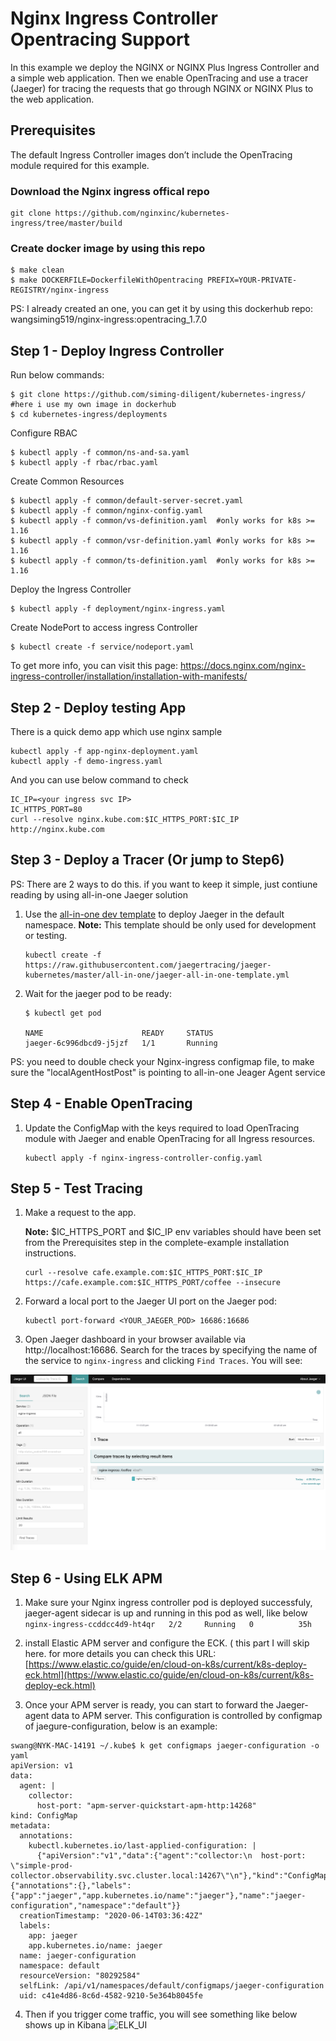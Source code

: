 

# Nginx Ingress Controller Opentracing Support

In this example we deploy the NGINX or NGINX Plus Ingress Controller and a simple web application. Then we enable OpenTracing and use a tracer (Jaeger) for tracing the requests that go through NGINX or NGINX Plus to the web application.

## Prerequisites

The default Ingress Controller images don’t include the OpenTracing module required for this example. 

### Download the Nginx ingress offical repo 
```
git clone https://github.com/nginxinc/kubernetes-ingress/tree/master/build 
```
### Create docker image by using this repo

```
$ make clean
$ make DOCKERFILE=DockerfileWithOpentracing PREFIX=YOUR-PRIVATE-REGISTRY/nginx-ingress
 ```
PS: I already created an one, you can get it by using this dockerhub repo: wangsiming519/nginx-ingress:opentracing_1.7.0


## Step 1 - Deploy Ingress Controller 

Run below commands:
```
$ git clone https://github.com/siming-diligent/kubernetes-ingress/  #here i use my own image in dockerhub
$ cd kubernetes-ingress/deployments
```
Configure RBAC
```
$ kubectl apply -f common/ns-and-sa.yaml
$ kubectl apply -f rbac/rbac.yaml
```

Create Common Resources
```
$ kubectl apply -f common/default-server-secret.yaml
$ kubectl apply -f common/nginx-config.yaml
$ kubectl apply -f common/vs-definition.yaml  #only works for k8s >= 1.16 
$ kubectl apply -f common/vsr-definition.yaml #only works for k8s >= 1.16 
$ kubectl apply -f common/ts-definition.yaml  #only works for k8s >= 1.16 
```

Deploy the Ingress Controller
```
$ kubectl apply -f deployment/nginx-ingress.yaml
```

Create NodePort to access ingress Controller
```
$ kubectl create -f service/nodeport.yaml
```



To get more info, you can visit this page: https://docs.nginx.com/nginx-ingress-controller/installation/installation-with-manifests/





## Step 2 - Deploy testing App

There is a quick demo app which use nginx sample

```
kubectl apply -f app-nginx-deployment.yaml
kubectl apply -f demo-ingress.yaml
```

And you can use below command to check
```
IC_IP=<your ingress svc IP>
IC_HTTPS_PORT=80
curl --resolve nginx.kube.com:$IC_HTTPS_PORT:$IC_IP http://nginx.kube.com
```



## Step 3 - Deploy a Tracer (Or jump to Step6) 
PS: There are 2 ways to do this.  if you want to keep it simple, just contiune reading by using all-in-one Jaeger solution

1. Use the [all-in-one dev template](https://github.com/jaegertracing/jaeger-kubernetes#development-setup) to deploy Jaeger in the default namespace. **Note:** This template should be only used for development or testing.
   ```
   kubectl create -f https://raw.githubusercontent.com/jaegertracing/jaeger-kubernetes/master/all-in-one/jaeger-all-in-one-template.yml
   ```

2. Wait for the jaeger pod to be ready:
   ```
   $ kubectl get pod

   NAME                      READY     STATUS   
   jaeger-6c996dbcd9-j5jzf   1/1       Running
   ```

PS:  you need to double check your Nginx-ingress configmap file, to make sure the "localAgentHostPost" is pointing to all-in-one Jeager Agent service  

## Step 4 - Enable OpenTracing
1. Update the ConfigMap with the keys required to load OpenTracing module with Jaeger and enable  OpenTracing for all Ingress resources.
   ```
   kubectl apply -f nginx-ingress-controller-config.yaml
   ```

## Step 5 - Test Tracing
1. Make a request to the app. 
   
   **Note:** $IC_HTTPS_PORT and $IC_IP env variables should have been set from the Prerequisites step in the complete-example installation instructions.
   ```
   curl --resolve cafe.example.com:$IC_HTTPS_PORT:$IC_IP https://cafe.example.com:$IC_HTTPS_PORT/coffee --insecure
   ```
1. Forward a local port to the Jaeger UI port on the Jaeger pod:
   ```
   kubectl port-forward <YOUR_JAEGER_POD> 16686:16686
   ``` 
1. Open Jaeger dashboard in your browser available via http://localhost:16686. Search for the traces by specifying the name of the service to `nginx-ingress` and clicking `Find Traces`. You will see:

![Jaeger UI](./jaeger-ui.png)



## Step 6 - Using ELK APM

1. Make sure your Nginx ingress controller pod is deployed successfuly, jaeger-agent sidecar is up and running in this pod as well, like below 
```nginx-ingress-ccddcc4d9-ht4qr   2/2     Running   0          35h```

2. install Elastic APM server and configure the ECK.  ( this part I will skip here. for more details you can check this URL: [https://www.elastic.co/guide/en/cloud-on-k8s/current/k8s-deploy-eck.html](https://www.elastic.co/guide/en/cloud-on-k8s/current/k8s-deploy-eck.html)
3. Once your APM server is ready, you can start to forward the Jaeger-agent data to APM server. 
    This configuration is controlled by configmap of jaegure-configuration, below is an example:

```
swang@NYK-MAC-14191 ~/.kube$ k get configmaps jaeger-configuration -o yaml
apiVersion: v1
data:
  agent: |
    collector:
      host-port: "apm-server-quickstart-apm-http:14268"
kind: ConfigMap
metadata:
  annotations:
    kubectl.kubernetes.io/last-applied-configuration: |
      {"apiVersion":"v1","data":{"agent":"collector:\n  host-port: \"simple-prod-collector.observability.svc.cluster.local:14267\"\n"},"kind":"ConfigMap","metadata":{"annotations":{},"labels":{"app":"jaeger","app.kubernetes.io/name":"jaeger"},"name":"jaeger-configuration","namespace":"default"}}
  creationTimestamp: "2020-06-14T03:36:42Z"
  labels:
    app: jaeger
    app.kubernetes.io/name: jaeger
  name: jaeger-configuration
  namespace: default
  resourceVersion: "80292584"
  selfLink: /api/v1/namespaces/default/configmaps/jaeger-configuration
  uid: c41e4d86-8c6d-4582-9210-5e364b8045fe
  ```

4. Then if you trigger come traffic, you will see something like below shows up in Kibana
![ELK_UI](./elk-ui.png)
  
  
  

     

